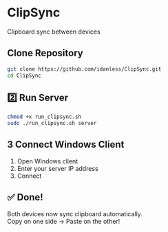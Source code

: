 #  ClipSync

Clipboard sync between devices

## Clone Repository

```bash
git clone https://github.com/idanless/ClipSync.git
cd ClipSync
```

## 2️⃣ Run Server

```bash
chmod +x run_clipsync.sh
sudo ./run_clipsync.sh server
```

## 3️ Connect Windows Client

1. Open Windows client
2. Enter your server IP address
3. Connect

## ✅ Done!

Both devices now sync clipboard automatically.  
Copy on one side → Paste on the other!
